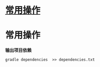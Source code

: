 <!--
 * @Author: wjn
 * @Date: 2020-03-02 10:18:48
 * @LastEditors: wjn
 * @LastEditTime: 2020-03-02 10:29:19
 -->

# [常用操作](#1)



# <span id=1>常用操作</span>

**输出项目依赖**

    gradle dependencies  >> dependencies.txt